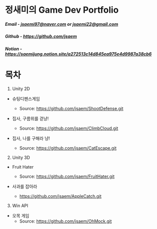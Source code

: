 # 정새미의 Game Dev Portfolio

##### Email - jsaemi97@naver.com or jsaemi22@gmail.com
##### Github - https://github.com/jsaem
##### Notion - https://saemijung.notion.site/a272513c14d845ea975e4d9987a38cb6

# 목차
1. Unity 2D
+ 슈팅디펜스게임
  + Source: https://github.com/jsaem/ShootDefense.git

+ 집사, 구름위를 걷냥!
  + Source: https://github.com/jsaem/ClimbCloud.git

+ 집사, 나를 구해라 냥!
  + Source: https://github.com/jsaem/CatEscape.git

2. Unity 3D
+ Fruit Hater
  + Source: https://github.com/jsaem/FruitHater.git

+ 사과를 잡아라
  + https://github.com/jsaem/AppleCatch.git

3. Win API
+ 오목 게임
  + Source: https://github.com/jsaem/OhMock.git





